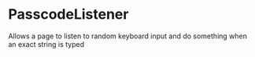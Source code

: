 # PasscodeListener
Allows a page to listen to random keyboard input and do something when an exact string is typed
